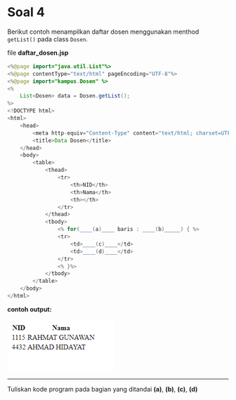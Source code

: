 # Soal 4

Berikut contoh menampilkan daftar dosen menggunakan menthod `getList()` pada class `Dosen`.

file **daftar_dosen.jsp**

```java
<%@page import="java.util.List"%>
<%@page contentType="text/html" pageEncoding="UTF-8"%>
<%@page import="kampus.Dosen" %>
<%
    List<Dosen> data = Dosen.getList();
%>
<!DOCTYPE html>
<html>
    <head>
        <meta http-equiv="Content-Type" content="text/html; charset=UTF-8">
        <title>Data Dosen</title>
    </head>
    <body>
        <table>
            <thead>
                <tr>
                    <th>NID</th>
                    <th>Nama</th>
                    <th></th>
                </tr>
            </thead>
            <tbody>
                <% for(____(a)____ baris : ____(b)_____) { %>
                <tr>
                    <td>____(c)____</td>
                    <td>____(d)____</td>
                </tr>
                <% }%>
            </tbody>
        </table>
    </body>
</html>
```

**contoh output:**

![](res/soal4.png)

---

Tuliskan kode program pada bagian yang ditandai **(a)**, **(b)**, **(c)**, **(d)**